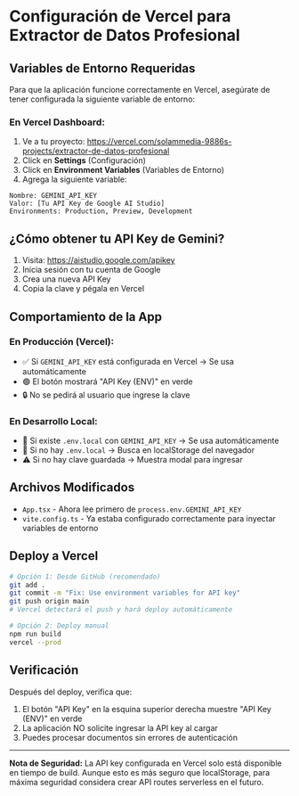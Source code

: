 # Configuración de Vercel para Extractor de Datos Profesional

## Variables de Entorno Requeridas

Para que la aplicación funcione correctamente en Vercel, asegúrate de tener configurada la siguiente variable de entorno:

### En Vercel Dashboard:

1. Ve a tu proyecto: https://vercel.com/solammedia-9886s-projects/extractor-de-datos-profesional
2. Click en **Settings** (Configuración)
3. Click en **Environment Variables** (Variables de Entorno)
4. Agrega la siguiente variable:

```
Nombre: GEMINI_API_KEY
Valor: [Tu API Key de Google AI Studio]
Environments: Production, Preview, Development
```

## ¿Cómo obtener tu API Key de Gemini?

1. Visita: https://aistudio.google.com/apikey
2. Inicia sesión con tu cuenta de Google
3. Crea una nueva API Key
4. Copia la clave y pégala en Vercel

## Comportamiento de la App

### En Producción (Vercel):
- ✅ Si `GEMINI_API_KEY` está configurada en Vercel → Se usa automáticamente
- 🟢 El botón mostrará "API Key (ENV)" en verde
- 🔒 No se pedirá al usuario que ingrese la clave

### En Desarrollo Local:
- 📝 Si existe `.env.local` con `GEMINI_API_KEY` → Se usa automáticamente
- 💾 Si no hay `.env.local` → Busca en localStorage del navegador
- ⚠️ Si no hay clave guardada → Muestra modal para ingresar

## Archivos Modificados

- `App.tsx` - Ahora lee primero de `process.env.GEMINI_API_KEY`
- `vite.config.ts` - Ya estaba configurado correctamente para inyectar variables de entorno

## Deploy a Vercel

```bash
# Opción 1: Desde GitHub (recomendado)
git add .
git commit -m "Fix: Use environment variables for API key"
git push origin main
# Vercel detectará el push y hará deploy automáticamente

# Opción 2: Deploy manual
npm run build
vercel --prod
```

## Verificación

Después del deploy, verifica que:
1. El botón "API Key" en la esquina superior derecha muestre "API Key (ENV)" en verde
2. La aplicación NO solicite ingresar la API key al cargar
3. Puedes procesar documentos sin errores de autenticación

---

**Nota de Seguridad:**
La API key configurada en Vercel solo está disponible en tiempo de build. Aunque esto es más seguro que localStorage, para máxima seguridad considera crear API routes serverless en el futuro.
